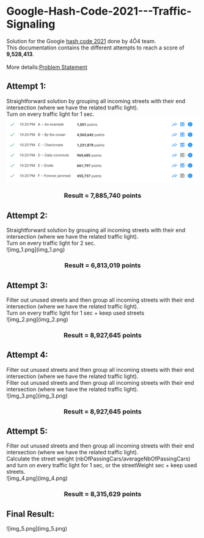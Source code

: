 # Google-Hash-Code-2021---Traffic-Signaling

Solution for the Google [hash code 2021](https://codingcompetitions.withgoogle.com/hashcode/archive) done by 4Ô4 team.<br>
This documentation contains the different attempts to reach a score of **9,528,413**.<br>
<br>
More details:[Problem Statement](https://storage.googleapis.com/coding-competitions.appspot.com/HC/2021/hashcode_2021_online_qualification_round.pdf) <br>

<h2>Attempt 1: </h2>
Straightforward solution by grouping all incoming streets with their end intersection (where we have the related traffic light).<br>
Turn on every traffic light for 1 sec.<br>
<img alt="Attempt 1" src="img.png">
<h3 style="text-align: center">Result = 7,885,740 points</h3>
<h2>Attempt 2: </h2>
Straightforward solution by grouping all incoming streets with their end intersection (where we have the related traffic light).<br>
Turn on every traffic light for 2 sec.<br>
![img_1.png](img_1.png)
<h3 style="text-align: center">Result = 6,813,019 points</h3>
<h2>Attempt 3: </h2>
Filter out unused streets and then group all incoming streets with their end intersection (where we have the related traffic light).<br>
Turn on every traffic light for 1 sec + keep used streets<br>
![img_2.png](img_2.png)
<h3 style="text-align: center">Result = 8,927,645 points</h3>
<h2>Attempt 4: </h2>
Filter out unused streets and then group all incoming streets with their end intersection (where we have the related traffic light).<br>
Filter out unused streets and then group all incoming streets with their end intersection (where we have the related traffic light).<br>
![img_3.png](img_3.png)
<h3 style="text-align: center">Result = 8,927,645 points</h3>
<h2>Attempt 5: </h2>
Filter out unused streets and then group all incoming streets with their end intersection (where we have the related traffic light).<br>
Calculate the street weight (nbOfPassingCars/averageNbOfPassingCars) and turn on every traffic light for 1 sec, or the streetWeight sec + keep used streets.<br>
![img_4.png](img_4.png)
<h3 style="text-align: center">Result = 8,315,629 points</h3>

<h2>Final Result: </h2>
![img_5.png](img_5.png)

